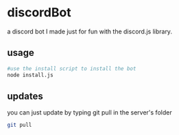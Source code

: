 # discordBot
a discord bot I made just for fun with the discord.js library.

## usage
```sh
#use the install script to install the bot
node install.js
```
## updates
you can just update by typing git pull in the server's folder
```sh
git pull
```
